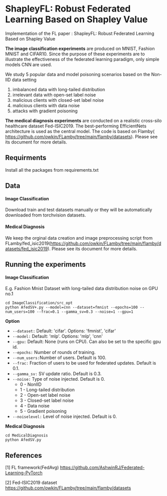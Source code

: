 # ShapleyFL: Robust Federated Learning Based on Shapley Value

Implementation of the FL paper : ShapleyFL: Robust Federated Learning Based on Shapley Value

**The image classification experiments** are produced on MNIST, Fashion MNIST and CIFAR10. Since the purpose of these experiments are to illustrate the effectiveness of the federated learning paradigm, only simple models CNN are used.

We study 5 popular data and model poisoning scenarios based on the Non-IID data setting

1. imbalanced data with long-tailed distribution
2. irrelevant data with open-set label noise
3. malicious clients with closed-set label noise
4. malicious clients with data noise
5. attacks with gradient poisoning

**The medical diagnosis experiments** are conducted on a realistic cross-silo healthcare dataset Fed-ISIC2019. The best-performing EfficientNets architecture is used as the central model. The code is based on Flamby( https://github.com/owkin/FLamby/tree/main/flamby/datasets). Please see its document for more details.

## Requirments

Install all the packages from requirements.txt

## Data

#### **Image Classification**

Download train and test datasets manually or they will be automatically downloaded from torchvision datasets.

#### **Medical Diagnosis**

We keep the orginal data creation and image preprocessing script from FLamby/fed_isic2019(https://github.com/owkin/FLamby/tree/main/flamby/datasets/fed_isic2019). Please see its document for more details.

## Running the experiments

#### **Image Classification**

E.g. Fashion Mnist Dataset with long-tailed data distribution noise on GPU no.1 

```shell
cd ImageClassification/src_opt
python AfedSV+.py --model=cnn --dataset=fmnist --epochs=100 --num_users=100 --frac=0.1 --gamma_sv=0.3 --noise=1 --gpu=1
```

**Option**

* ```--dataset:```  Default: 'cifar'. Options: 'fmnist',  'cifar'
* ```--model:```    Default: 'mlp'. Options: 'mlp', 'cnn'
* ```--gpu:```      Default: None (runs on CPU). Can also be set to the specific gpu id.
* ```--epochs:```   Number of rounds of training.
* ```--num_users:```Number of users. Default is 100.
* ```--frac:```     Fraction of users to be used for federated updates. Default is 0.1.
* ```--gamma_sv:```     SV update ratio.  Default is 0.3.
* ```--noise:```     Type of noise injected. Default is 0.
  * 0 - NonIID
  * 1 - Long-tailed distribution
  * 2 - Open-set label noise
  * 3 - Closed-set label noise
  * 4 - Data noise
  * 5 - Gradient poisoning
* ```--noiselevel:```     Level of noise injected. Default is 0.

**Medical Diagnosis**

```shell
cd MedicalDiagnosis
python AfedSV.py
```

## References

[1] FL framework(FedAvg) https://github.com/AshwinRJ/Federated-Learning-PyTorch

[2] Fed-ISIC2019 dataset https://github.com/owkin/FLamby/tree/main/flamby/datasets
